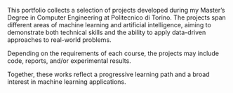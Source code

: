 This portfolio collects a selection of projects developed during my Master’s Degree in Computer Engineering at Politecnico di Torino. 
The projects span different areas of machine learning and artificial intelligence, aiming to demonstrate both technical skills and the ability to apply data-driven approaches to real-world problems.

Depending on the requirements of each course, the projects may include code, reports, and/or experimental results. 

Together, these works reflect a progressive learning path and a broad interest in machine learning applications.
